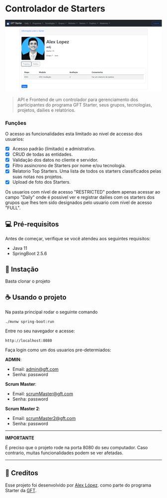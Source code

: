 # Controlador de Starters

<img src="ControleStarterMVCScreenshot.png" alt="exemplo imagem">

> API e Frontend de um controlador para gerenciamento dos participantes do programa GFT Starter, seus grupos, tecnologias,
> projetos, dailies e relatórios.

### Funções

O acesso as funcionalidades esta limitado ao nivel de accesso dos usuarios:

- [x] Acesso padrão (limitado) e admistrativo.
- [x] CRUD de todas as entidades.
- [x] Validação dos datos no cliente e servidor.
- [x] Filtro assíncrono de Starters por nome e/ou tecnologia.
- [x] Relatorio Top Starters. Uma lista de todos os starters classificados pelas suas notas nos projetos.
- [x] Upload de foto dos Starters.

Os usuarios com nível de acesso "RESTRICTED" podem apenas acessar ao campo "Daily" onde é possivel
ver e registrar dailies com os starters dos grupos que lhes tem sido designados pelo usuario com nivel
de acesso "FULL".

## 💻 Pré-requisitos

Antes de começar, verifique se você atendeu aos seguintes requisitos:

* Java 11
* SpringBoot 2.5.6

## 🚀 Instação

Basta clonar o projeto

## ☕ Usando o projeto

Na pasta principal rodar o seguinte comando

```
./mvnw spring-boot:run
```

Entre no seu navegador e acesse:
```
http://localhost:8080
```

Faça login como um dos usuarios pre-determiados:

**ADMIN**:
* Email: admin@gft.com
* Senha: password

**Scrum Master**:
* Email: scrumMaster@gft.com
* Senha: password

**Scrum Master 2**:
* Email: scrumMaster2@gft.com
* Senha: password

---
**IMPORTANTE**

É preciso que o projeto rode na porta 8080 do seu computador. Caso contrario, muitas funcionalidades podem se ver afetadas.

---

## 📝 Creditos

Esse projeto foi desenvolvido por [Alex López](https://github.com/lop19029). como parte do programa Starter da  [GFT](https://www.gft.com/br/pt).
